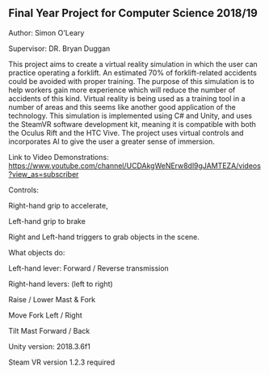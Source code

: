 ## Final Year Project for Computer Science 2018/19

Author: Simon O'Leary

Supervisor: DR. Bryan Duggan 

This project aims to create a virtual reality simulation in which the user can practice operating a forklift. 
An estimated 70% of forklift-related accidents could be avoided with proper training. 
The purpose of this simulation is to help workers gain more experience which will reduce the number of accidents of this kind. 
Virtual reality is being used as a training tool in a number of areas and this seems like another good application of the technology. 
This simulation is implemented using C# and Unity, and uses the SteamVR software development kit, 
meaning it is compatible with both the Oculus Rift and the HTC Vive. 
The project uses virtual controls and incorporates AI to give the user a greater sense of immersion.

Link to Video Demonstrations: https://www.youtube.com/channel/UCDAkgWeNErw8dl9gJAMTEZA/videos?view_as=subscriber

Controls:

Right-hand grip to accelerate, 

Left-hand grip to brake

Right and Left-hand triggers to grab objects in the scene.

What objects do:

Left-hand lever: Forward / Reverse transmission

Right-hand levers: (left to right)

Raise / Lower Mast & Fork

Move Fork Left / Right

Tilt Mast Forward / Back


Unity version: 2018.3.6f1

Steam VR version 1.2.3 required
